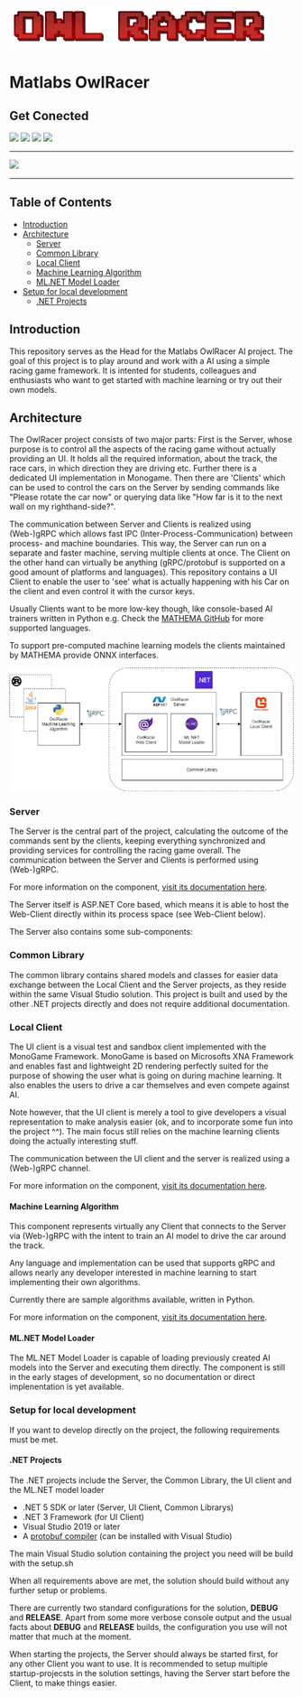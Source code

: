 ![Logo](./doc/owlracer-logo.png)

# Matlabs OwlRacer


<p align="center">

  ## Get Conected

  <a href="https://de.linkedin.com/company/mathema-gmbh" align="center" >
          <img src="https://img.shields.io/badge/LinkedIn-0077B5?style=for-the-badge&logo=linkedin&logoColor=white" /></a>

  <a href="https://www.youtube.com/channel/UC0vntD32UJckGUXcVvlrIiA">
          <img src="https://img.shields.io/badge/YouTube-FF0000?style=for-the-badge&logo=youtube&logoColor=white" /></a>

  <a href="https://twitter.com/MATHEMA_GmbH">
          <img src="https://img.shields.io/badge/Twitter-1DA1F2?style=for-the-badge&logo=twitter&logoColor=white" /></a>

  <a href="https://www.facebook.com/mathema.software.gmbh/">
            <img src="https://img.shields.io/badge/Facebook-1877F2?style=for-the-badge&logo=facebook&logoColor=white" /></a>

</p></center>

____

<a href="https://www.mathema.de/blog">
        <img src="https://img.shields.io/badge/Blog%20Article-1-green?style=social" /></a>

____

## Table of Contents

* [Introduction](#introduction)
* [Architecture](#architecture)
  * [Server](#server)
  * [Common Library](#common-library)  
  * [Local Client](#local-client)
  * [Machine Learning Algorithm](#machine-learning-algorithm)
  * [ML.NET Model Loader](#ml.net-model-loader)
* [Setup for local development](#setup-for-local-development)
  * [.NET Projects](#.net-projects)


## Introduction

This repository serves as the Head for the Matlabs OwlRacer AI project. The goal of this project is to play around and work with a AI using a simple racing game framework. It is intented for students, colleagues and enthusiasts who want to get started with machine learning or try out their own models.

## Architecture

The OwlRacer project consists of two major parts: First is the Server, whose purpose is to control all the aspects of the racing game without actually providing an UI. It holds all the required information, about the track, the race cars, in which direction they are driving etc. Further there is a dedicated UI implementation in Monogame. Then there are 'Clients' which can be used to control the cars on the Server by sending commands like "Please rotate the car now" or querying data like "How far is it to the next wall on my righthand-side?".

The communication between Server and Clients is realized using (Web-)gRPC which allows fast IPC (Inter-Process-Communication) between process- and machine boundaries. This way, the Server can run on a separate and faster machine, serving multiple clients at once. The Client on the other hand can virtually be anything (gRPC/protobuf is supported on a good amount of platforms and languages). This repository contains a UI Client to enable the user to 'see' what is actually happening with his Car on the client and even control it with the cursor keys.

Usually Clients want to be more low-key though, like console-based AI trainers written in Python e.g. Check the [MATHEMA GitHub](https://github.com/MATHEMA-GmbH) for more supported languages.

To support pre-computed machine learning models the clients maintained by MATHEMA provide ONNX interfaces. 

![Architecture Overview](doc/OwlracerArchOverview.png "Architecture Overview")

### Server

The Server is the central part of the project, calculating the outcome of the commands sent by the clients, keeping everything synchronized and providing services for controlling the racing game overall. The communication between the Server and Clients is performed using (Web-)gRPC.

For more information on the component, [visit its documentation here](src/Matlabs.OwlRacer.Server/README.md).

The Server itself is ASP.NET Core based, which means it is able to host the Web-Client directly within its process space (see Web-Client below).

The Server also contains some sub-components:

### Common Library

The common library contains shared models and classes for easier data exchange between the Local Client and the Server projects, as they reside within the same Visual Studio solution. This project is built and used by the other .NET projects directly and does not require additional documentation.

### Local Client

The UI client is a visual test and sandbox client implemented with the MonoGame Framework. MonoGame is based on Microsofts XNA Framework and enables fast and lightweight 2D rendering perfectly suited for the purpose of showing the user what is going on during machine learning. It also enables the users to drive a car themselves and even compete against AI.

Note however, that the UI client is merely a tool to give developers a visual representation to make analysis easier (ok, and to incorporate some fun into the project ^^). The main focus still relies on the machine learning clients doing the actually interesting stuff.

The communication between the UI client and the server is realized using a (Web-)gRPC channel.

For more information on the component, [visit its documentation here](src/Matlabs.OwlRacer.GameClient/README.md).

#### Machine Learning Algorithm

This component represents virtually any Client that connects to the Server via (Web-)gRPC with the intent to train an AI model to drive the car around the track.

Any language and implementation can be used that supports gRPC and allows nearly any developer interested in machine learning to start implementing their own algorithms.

Currently there are sample algorithms available, written in Python.

For more information on the component, [visit its documentation here](src/PythonSamples/README.md).

#### ML.NET Model Loader

The ML.NET Model Loader is capable of loading previously created AI models into the Server and executing them directly. The component is still in the early stages of development, so no documentation or direct implenentation is yet available.

### Setup for local development

If you want to develop directly on the project, the following requirements must be met.

#### .NET Projects

The .NET projects include the Server, the Common Library, the UI client and the ML.NET model loader
* .NET 5 SDK or later (Server, UI Client, Common Librarys)
* .NET 3 Framework (for UI Client)
* Visual Studio 2019 or later
* A [protobuf compiler](https://developers.google.com/protocol-buffers) (can be installed with Visual Studio)

The main Visual Studio solution containing the project you need will be build with the setup.sh

When all requirements above are met, the solution should build without any further setup or problems.

There are currently two standard configurations for the solution, **DEBUG** and **RELEASE**. Apart from some more verbose console output and the usual facts about **DEBUG** and **RELEASE** builds, the configuration you use will not matter that much at the moment.

When starting the projects, the Server should always be started first, for any other Client you want to use. It is recommended to setup multiple startup-projecsts in the solution settings, having the Server start before the Client, to make things easier.
